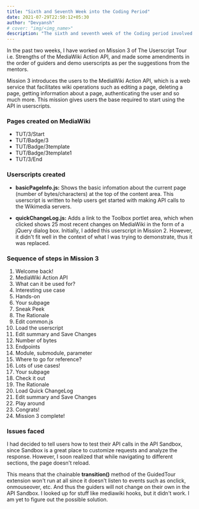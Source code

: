 ```yaml
---
title: "Sixth and Seventh Week into the Coding Period"
date: 2021-07-29T22:50:12+05:30
author: "Devyansh"
# cover: "img/<img_name>"
description: "The sixth and seventh week of the Coding period involved implementing Mission 3 of The Userscript Tour."
---
```


In the past two weeks,  I have worked on Mission 3 of The Userscript Tour i.e. Strengths of the MediaWiki Action API, and made some amendments in the order of guiders and demo userscripts as per the suggestions from the mentors.

Mission 3 introduces the users to the MediaWiki Action API, which is a web service that facilitates wiki operations such as editing a page, deleting a page, getting information about a page, authenticating the user and so much more. This mission gives users the base required to start using the API in userscripts.

### Pages created on MediaWiki
- TUT/3/Start
- TUT/Badge/3
- TUT/Badge/3template
- TUT/Badge/3template1
- TUT/3/End

### Userscripts created 
- **basicPageInfo.js:** Shows the basic infomation about the current page (number of bytes/characters) at the top of the content area. This userscript is written to help users get started with making API calls to the Wikimedia servers.

- **quickChangeLog.js:** Adds a link to the Toolbox portlet area, which when clicked shows 25 most recent changes on MediaWiki in the form of a jQuery dialog box. Initially, I added this userscript in Mission 2. However, it didn't fit well in the context of what I was trying to demonstrate, thus it was replaced.


### Sequence of steps in Mission 3
1. Welcome back!
2. MediaWiki Action API
3. What can it be used for?
4. Interesting use case
5. Hands-on
6. Your subpage
7. Sneak Peek
8. The Rationale
9. Edit common.js
10. Load the userscript
11. Edit summary and Save Changes
12. Number of bytes
13. Endpoints
14. Module, submodule, parameter
15. Where to go for reference?
16. Lots of use cases!
17. Your subpage
18. Check it out
19. The Rationale
20. Load Quick ChangeLog
21. Edit summary and Save Changes
22. Play around
23. Congrats!
24. Mission 3 complete!


### Issues faced
I had decided to tell users how to test their API calls in the API Sandbox, since Sandbox is a great place to customize requests and analyze the response. However, I soon realized that while navigating to different sections, the page doesn't reload.

This means that the chainable **transition()** method of the GuidedTour extension won't run at all since it doesn't listen to events such as onclick, onmouseover, etc. And thus the guiders will not change on their own in the API Sandbox. I looked up for stuff like mediawiki hooks, but it didn't work. I am yet to figure out the possible solution.
